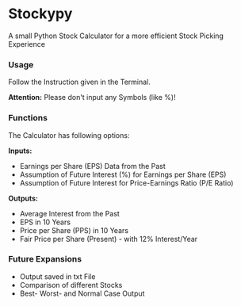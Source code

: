 # Stockypy
A small Python Stock Calculator for a more efficient Stock Picking Experience

### __Usage__

Follow the Instruction given in the Terminal.

**Attention:**
Please don't input any Symbols (like %)!


### __Functions__

The Calculator has following options:


**Inputs:**

  - Earnings per Share (EPS) Data from the Past
  - Assumption of Future Interest (%) for Earnings per Share (EPS)
  - Assumption of Future Interest for Price-Earnings Ratio (P/E Ratio)


**Outputs:**

  - Average Interest from the Past
  - EPS in 10 Years
  - Price per Share (PPS) in 10 Years
  - Fair Price per Share (Present) - with 12% Interest/Year


### __Future Expansions__

  - Output saved in txt File
  - Comparison of different Stocks
  - Best- Worst- and Normal Case Output
